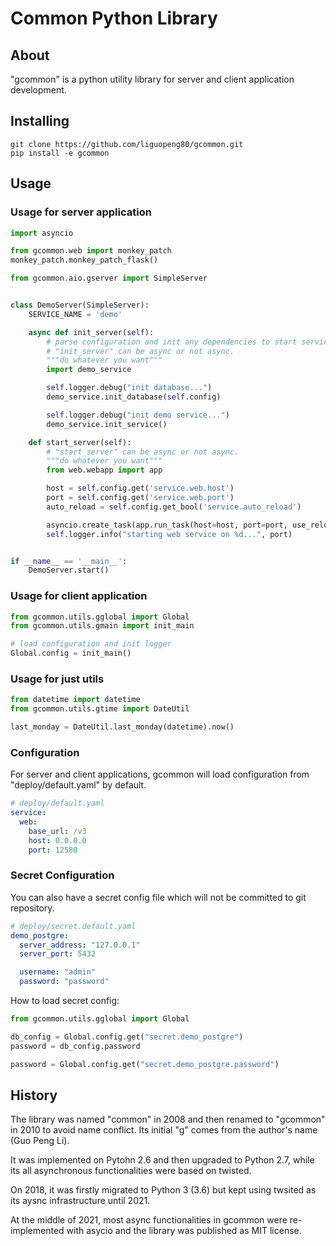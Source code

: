 # Common Python Library #

## About ##

"gcommon" is a python utility library for server and client application development.

## Installing ##

```shell script
git clone https://github.com/liguopeng80/gcommon.git
pip install -e gcommon
```

## Usage ##

### Usage for server application ###

```python
import asyncio

from gcommon.web import monkey_patch
monkey_patch.monkey_patch_flask()

from gcommon.aio.gserver import SimpleServer


class DemoServer(SimpleServer):
    SERVICE_NAME = 'demo'

    async def init_server(self):
        # parse configuration and init any dependencies to start service.
        # "init_server" can be async or not async.
        """do whatever you want"""
        import demo_service

        self.logger.debug("init database...")
        demo_service.init_database(self.config)

        self.logger.debug("init demo service...")
        demo_service.init_service()

    def start_server(self):
        # "start_server" can be async or not async.
        """do whatever you want"""
        from web.webapp import app

        host = self.config.get('service.web.host')
        port = self.config.get('service.web.port')
        auto_reload = self.config.get_bool('service.auto_reload')

        asyncio.create_task(app.run_task(host=host, port=port, use_reloader=auto_reload))
        self.logger.info("starting web service on %d...", port)


if __name__ == '__main__':
    DemoServer.start()
```

### Usage for client application ###

```python
from gcommon.utils.gglobal import Global
from gcommon.utils.gmain import init_main

# load configuration and init logger
Global.config = init_main()
```

### Usage for just utils ###

```python
from datetime import datetime
from gcommon.utils.gtime import DateUtil

last_monday = DateUtil.last_monday(datetime).now()
```

### Configuration

For server and client applications, gcommon will load configuration from "deploy/default.yaml" by default.

```yaml
# deploy/default.yaml
service:
  web:
    base_url: /v3
    host: 0.0.0.0
    port: 12580
```
### Secret Configuration

You can also have a secret config file which will not be committed to git repository.

```yaml
# deploy/secret.default.yaml
demo_postgre:
  server_address: "127.0.0.1"
  server_port: 5432

  username: "admin"
  password: "password"
```

How to load secret config:

```python
from gcommon.utils.gglobal import Global

db_config = Global.config.get("secret.demo_postgre")
password = db_config.password

password = Global.config.get("secret.demo_postgre.password")
```

## History ##

The library was named "common" in 2008 and then renamed to "gcommon" in 2010 to avoid name conflict. Its initial "g" comes from the author's name (Guo Peng Li).

It was implemented on Pytohn 2.6 and then upgraded to Python 2.7, while its all asynchronous functionalities were based on twisted.

On 2018, it was firstly migrated to Python 3 (3.6) but kept using twsited as its aysnc infrastructure until 2021.

At the middle of 2021, most async functionalities in gcommon were re-implemented with asycio and the library was published as MIT license.
